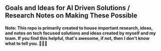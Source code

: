 ## Goals and Ideas for AI Driven Solutions / Research Notes on Making These Possible
#### Note: This repo is primarily created to house important research, ideas, and notes on tech focused solutions and ideas created by myself and my team. If you find this helpful, that's awesome, if not, then I don't know what to tell you. 🤷🏻‍♀️
